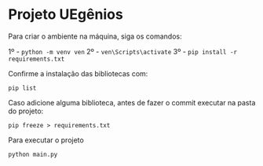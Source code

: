 # Projeto UEgênios

Para criar o ambiente na máquina, siga os comandos: 

1º - `python -m venv ven`
2º - `ven\Scripts\activate`
3º - `pip install -r requirements.txt`

Confirme a instalação das bibliotecas com: 

`pip list`

Caso adicione alguma biblioteca, antes de fazer o commit executar na pasta do projeto: 

`pip freeze > requirements.txt`

Para executar o projeto 

`python main.py`

